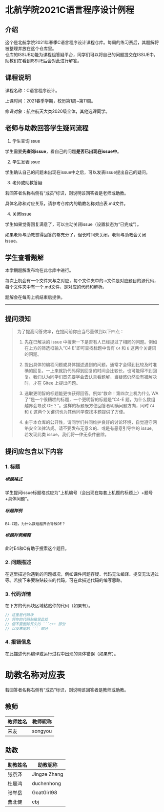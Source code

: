 # 北航学院2021C语言程序设计例程

## 介绍
这个是北航学院2021年春季C语言程序设计课程仓库。每周的练习赛后，其题解将被整理并放在这个仓库里。  
仓库的ISSUE功能为课程组答疑平台，同学们可以将自己的问题提交在ISSUE中，助教们在看到ISSUE后会对此进行解答。
## 课程说明

课程名称：C语言程序设计。

上课时间：2021春季学期，校历第1周~第11周。

修课对象：航空航天大类2020级全体，其他选课同学。

## 老师与助教回答学生疑问流程

1.  学生查询issue

学生需要**先查询issue**，看自己的问题**是否已出现在issue中**。

2.  学生发表issue

学生确认自己的问题未出现在issue中之后，可以发表issue提出自己的疑问。

3.  老师或助教答疑

若回答者名称右侧有“成员”标识，则说明该回答者是老师或助教。

具体名称和对应关系，请参考仓库内的助教名称对应表.md文件。

4.  关闭issue

学生如果觉得回复满意了，可以主动关闭issue（设置状态为“已完成”）。

如果老师与助教觉得回答的够充分了，但长时间未关闭，老师与助教会关闭issue。



## 学生查看题解

本学期题解发布均在此仓库中进行。

每次上机会有一个文件夹与之对应，每个文件夹中的.c文件是对应题目的源代码，每个文件夹中有一个.md文件，是对应的代码和解析。

题解会在每周上机结束后提供。

**********************

## 提问须知
> 为了提高问答效率，在提问前你应当尽量做到以下四点：
> 
> 1. 先在已解决的 issue 中搜索一下是否有人已经提过了相同的问题。例如在上方的筛选框输入“C4 E”即可查找标题中含有 `C4` 和 `E` 这两个关键词的问题。
> 
> 2. 提出具体的编程问题或具体描述遇到的问题，通常才会得到比较及时准确的回复。一上来就扔代码得到回复的时间会比较长，也可能得不到回复。我们认为同学们首先要学会去认真看题解，当疑惑仍然没有被解决时，才在 Gitee 上提出问题。
> 
> 3. 选取更明智的标题能更快获得回答。例如“救命！第四次上机为什么 WA 了”是一个很糟糕的标题，一个更明智的标题是“C4-E 题，为什么数组越界会导致 OE？”。这样的标题既方便回答者明确问题方向，同时 `C4` 和 `E` 这两个关键词也为其他同学查找本题提供了方便。
> 
> 4. 由于本仓库的公开性，请同学们共同维护良好的讨论环境，自觉遵守网络安全法律法规。请不要发布无意义的、或是有恶意引导性的 issue。若发现此类 issue，我们将一律无条件删除。

## 提问应包含以下内容
### 1. 标题
##### 标题格式

学生提问issue标题格式应为“上机编号（会出现在每套上机题的标题上）+题号+具体问题”。

##### 标题样例
```
E4-C题，为什么数组越界会导致OE？
```
##### 标题样例解释

此时E4和C有助于搜索这个题目。

### 2. 问题描述

在这里描述你遇到的问题概况，例如课件问题存疑、代码无法编译、提交无法通过等。若接下来要粘贴较长的代码，可在此描述代码的编写思路。

### 3. 代码详情

在下方的代码块区域粘贴你的代码（如果有）。

```c++
// 这里是代码块
// 将你的代码粘贴至此处
// 但不要删除开头的 ```c++ 部分
// 以及末尾的 ``` 部分
```

### 4. 报错信息

在此描述代码编译或运行过程中出现的具体错误（如果有）。

# 助教名称对应表

若回答者名称右侧有“成员”标识，则说明该回答者是教师或助教。

## 教师

| 教师姓名 | 教师昵称           |
|-----|---------------|
| 宋友  | songyou       |


## 助教

| 助教姓名 | 助教昵称           |
|-----|---------------|
| 张京泽 | Jingze Zhang  |
| 杜晨鸿| duchenhong|
| 张岑岳 | GoatGirl98 |
| 曹北健| cbj|